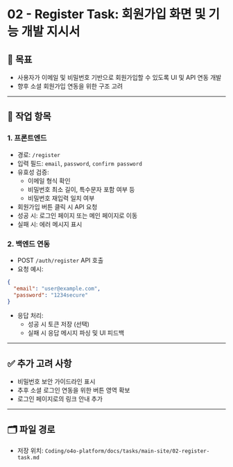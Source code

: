 
# 02 - Register Task: 회원가입 화면 및 기능 개발 지시서

## 🎯 목표
- 사용자가 이메일 및 비밀번호 기반으로 회원가입할 수 있도록 UI 및 API 연동 개발
- 향후 소셜 회원가입 연동을 위한 구조 고려

---

## 📌 작업 항목

### 1. 프론트엔드
- 경로: `/register`
- 입력 필드: `email`, `password`, `confirm password`
- 유효성 검증:
  - 이메일 형식 확인
  - 비밀번호 최소 길이, 특수문자 포함 여부 등
  - 비밀번호 재입력 일치 여부
- 회원가입 버튼 클릭 시 API 요청
- 성공 시: 로그인 페이지 또는 메인 페이지로 이동
- 실패 시: 에러 메시지 표시

### 2. 백엔드 연동
- POST `/auth/register` API 호출
- 요청 예시:
```json
{
  "email": "user@example.com",
  "password": "1234secure"
}
```
- 응답 처리:
  - 성공 시 토큰 저장 (선택)
  - 실패 시 응답 메시지 파싱 및 UI 피드백

---

## ✅ 추가 고려 사항
- 비밀번호 보안 가이드라인 표시
- 추후 소셜 로그인 연동을 위한 버튼 영역 확보
- 로그인 페이지로의 링크 안내 추가

---

## 🗂️ 파일 경로
- 저장 위치: `Coding/o4o-platform/docs/tasks/main-site/02-register-task.md`
